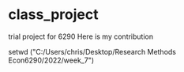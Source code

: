 # class_project
trial project for 6290
Here is my contribution



setwd ("C:/Users/chris/Desktop/Research Methods Econ6290/2022/week_7")

